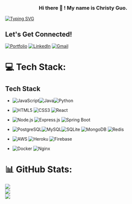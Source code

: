  <h3 align="center">
      Hi there 👋 ! My name is Christy Guo. 
 </h3>
 
[![Typing SVG](https://readme-typing-svg.demolab.com?font=Fira+Code&pause=1000&color=F7E15D&width=435&lines=+++++Fullstack+Software+Engineer;practitioner+of+Modern+Software+Development+and+Agile+Practices)](https://git.io/typing-svg)


## Let's Get Connected!
[![Portfolio](https://img.shields.io/badge/Portfolio-blue?style=for-the-badge&logo=data:image/png;base64,iVBORw0KGg...&color=D14836)](https://christyguo-ed683.firebaseapp.com/) [![LinkedIn](https://img.shields.io/badge/linkedin-%230077B5.svg?style=for-the-badge&logo=linkedin&logoColor=white)](https://www.linkedin.com/in/christy-g-b1b1295a/) [![Gmail](https://img.shields.io/badge/Gmail-D14836?style=for-the-badge&logo=gmail&logoColor=white)](mailto:simguoc@gmail.com)


# 💻 Tech Stack:
## Tech Stack

- ![JavaScript](https://img.shields.io/badge/javascript-%23323330.svg?style=for-the-badge&logo=javascript&logoColor=%23F7DF1E)![Java](https://img.shields.io/badge/java-%23ED8B00.svg?style=for-the-badge&logo=java&logoColor=white)![Python](https://img.shields.io/badge/python-3670A0?style=for-the-badge&logo=python&logoColor=ffdd54) 
- ![HTML5](https://img.shields.io/badge/html5-%23E34F26.svg?style=for-the-badge&logo=html5&logoColor=white) ![CSS3](https://img.shields.io/badge/css3-%231572B6.svg?style=for-the-badge&logo=css3&logoColor=white) ![React](https://img.shields.io/badge/react-%2320232a.svg?style=for-the-badge&logo=react&logoColor=%2361DAFB)
- ![Node.js](https://img.shields.io/badge/node.js-6DA55F?style=for-the-badge&logo=node.js&logoColor=white) ![Express.js](https://img.shields.io/badge/express.js-%23404d59.svg?style=for-the-badge&logo=express&logoColor=%2361DAFB) ![Spring Boot](https://img.shields.io/badge/spring_boot-%236DB33F.svg?style=for-the-badge&logo=spring&logoColor=white) 
- ![PostgreSQL](https://img.shields.io/badge/postgres-%23316192.svg?style=for-the-badge&logo=postgresql&logoColor=white)![MySQL](https://img.shields.io/badge/mysql-%2300f.svg?style=for-the-badge&logo=mysql&logoColor=white)![SQLite](https://img.shields.io/badge/sqlite-%2307405e.svg?style=for-the-badge&logo=sqlite&logoColor=white) ![MongoDB](https://img.shields.io/badge/mongodb-%234ea94b.svg?style=for-the-badge&logo=mongodb&logoColor=white) ![Redis](https://img.shields.io/badge/redis-%23DC382D.svg?style=for-the-badge&logo=redis&logoColor=white)

- ![AWS](https://img.shields.io/badge/AWS-%23FF9900.svg?style=for-the-badge&logo=amazon-aws&logoColor=white) ![Heroku](https://img.shields.io/badge/heroku-%23430098.svg?style=for-the-badge&logo=heroku&logoColor=white) ![Firebase](https://img.shields.io/badge/firebase-%23039BE5.svg?style=for-the-badge&logo=firebase)

- ![Docker](https://img.shields.io/badge/docker-%230db7ed.svg?style=for-the-badge&logo=docker&logoColor=white) ![Nginx](https://img.shields.io/badge/nginx-%23009639.svg?style=for-the-badge&logo=nginx&logoColor=white)



# 📊 GitHub Stats:
![](https://github-readme-stats.vercel.app/api?username=mianmiantea2019&theme=dark&hide_border=true&include_all_commits=false&count_private=true)<br/>
![](https://github-readme-streak-stats.herokuapp.com/?user=mianmiantea2019&theme=dark&hide_border=true)<br/>
![](https://github-readme-stats.vercel.app/api/top-langs/?username=mianmiantea2019&theme=dark&hide_border=true&include_all_commits=false&count_private=true&layout=compact)

